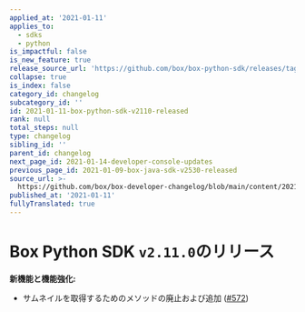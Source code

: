 ```yaml
---
applied_at: '2021-01-11'
applies_to:
  - sdks
  - python
is_impactful: false
is_new_feature: true
release_source_url: 'https://github.com/box/box-python-sdk/releases/tag/v2.11.0'
collapse: true
is_index: false
category_id: changelog
subcategory_id: ''
id: 2021-01-11-box-python-sdk-v2110-released
rank: null
total_steps: null
type: changelog
sibling_id: ''
parent_id: changelog
next_page_id: 2021-01-14-developer-console-updates
previous_page_id: 2021-01-09-box-java-sdk-v2530-released
source_url: >-
  https://github.com/box/box-developer-changelog/blob/main/content/2021/01-11-box-python-sdk-v2110-released.md
published_at: '2021-01-11'
fullyTranslated: true
---
```

# Box Python SDK `v2.11.0`のリリース

**新機能と機能強化:**

* サムネイルを取得するためのメソッドの廃止および追加 ([#572][1])

[1]: https://github.com/box/box-python-sdk/pull/572
